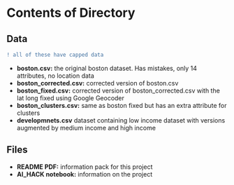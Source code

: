 # Contents of Directory

## Data
```diff
! all of these have capped data
```
- **boston.csv:** the original boston dataset. Has mistakes, only 14 attributes, no location data
- **boston_corrected.csv:** corrected version of boston.csv
- **boston_fixed.csv:** corrected version of boston_corrected.csv with the lat long fixed using Google Geocoder
- **boston_clusters.csv:** same as boston fixed but has an extra attribute for clusters
- **developmnets.csv** dataset containing low income dataset with versions augmented by medium income and high income

## Files

- **README PDF:** information pack for this project
- **AI_HACK notebook:** information on the project

